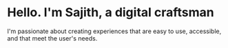 # Hello. I'm Sajith, a digital craftsman

I'm passionate about creating experiences that are easy to use, accessible, and that meet the user's needs.

